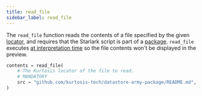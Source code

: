 ```yaml
---
title: read_file
sidebar_label: read_file
---
```


The `read_file` function reads the contents of a file specified by the given [locator][locators-reference], and requires that the Starlark script is part of a [package][packages-reference]. `read_file` executes [at interpretation time][multi-phase-runs-reference] so the file contents won't be displayed in the preview.

```python
contents = read_file(
    # The Kurtosis locator of the file to read.
    # MANDATORY
    src = "github.com/kurtosis-tech/datastore-army-package/README.md",
)
```

<!--------------- ONLY LINKS BELOW THIS POINT ---------------------->
[locators-reference]: ../reference/locators.md
[multi-phase-runs-reference]: ../reference/multi-phase-runs.md
[packages-reference]: ../reference/packages.md
